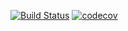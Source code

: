 [![Build Status](https://app.travis-ci.com/himax82/job4j_dreamjob.svg?branch=master)](https://app.travis-ci.com/himax82/job4j_dreamjob)
[![codecov](https://codecov.io/gh/himax82/job4j_dreamjob/branch/master/graph/badge.svg?token=TFRO533RE6)](https://codecov.io/gh/himax82/job4j_dreamjob)